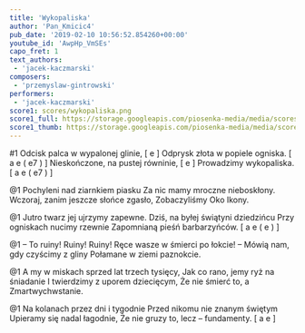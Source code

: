 ```yaml
---
title: 'Wykopaliska'
author: 'Pan_Kmicic4'
pub_date: '2019-02-10 10:56:52.854260+00:00'
youtube_id: 'AwpHp_VmSEs'
capo_fret: 1
text_authors:
 - 'jacek-kaczmarski'
composers:
 - 'przemyslaw-gintrowski'
performers:
 - 'jacek-kaczmarski'
score1: scores/wykopaliska.png
score1_full: https://storage.googleapis.com/piosenka-media/media/scores/wykopaliska.png
score1_thumb: https://storage.googleapis.com/piosenka-media/media/scores/wykopaliska.png.180x0_q85_upscale.png
---
```


#1
Odcisk palca w wypalonej glinie, [ e ]
Odprysk złota w popiele ogniska. [ a e ( e7 ) ]
Nieskończone, na pustej równinie, [ e ]
Prowadzimy wykopaliska. [ a e ( e7 ) ]

@1
Pochyleni nad ziarnkiem piasku
Za nic mamy mroczne nieboskłony.
Wczoraj, zanim jeszcze słońce zgasło,
Zobaczyliśmy Oko Ikony.

@1
Jutro twarz jej ujrzymy zapewne.
Dziś, na byłej świątyni dziedzińcu
Przy ogniskach nucimy rzewnie
Zapomnianą pieśń barbarzyńców. [ a e ( e ) ]

@1
– To ruiny! Ruiny! Ruiny!
Ręce wasze w śmierci po łokcie! –
Mówią nam, gdy czyścimy z gliny
Połamane w ziemi paznokcie.

@1
A my w miskach sprzed lat trzech tysięcy,
Jak co rano, jemy ryż na śniadanie
I twierdzimy z uporem dziecięcym,
Że nie śmierć to, a Zmartwychwstanie.

@1
Na kolanach przez dni i tygodnie
Przed nikomu nie znanym świętym
Upieramy się nadal łagodnie,
Że nie gruzy to, lecz – fundamenty. [ a e ]